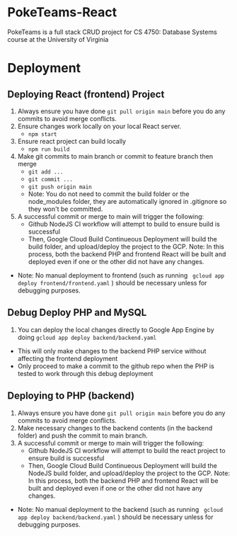 # PokeTeams-React
PokeTeams is a full stack CRUD project for CS 4750: Database Systems course at the University of Virginia

# Deployment
## Deploying React (frontend) Project 
1. Always ensure you have done ```git pull origin main``` before you do any commits to avoid merge conflicts.
1. Ensure changes work locally on your local React server.
    - ```npm start```
2. Ensure react project can build locally
    - ```npm run build```
3. Make git commits to main branch or commit to feature branch then merge
    - ```git add ...```
    - ```git commit ...```
    - ```git push origin main```
    - Note: You do not need to commit the build folder or the node_modules folder, they are automatically ignored in .gitignore so they won't be committed.
4. A successful commit or merge to main will trigger the following:
    - Github NodeJS CI workflow will attempt to build to ensure build is successful
    - Then, Google Cloud Build Continueous Deployment will build the build folder, and upload/deploy the project to the GCP. Note: In this process, both the backend PHP and frontend React will be built and deployed even if one or the other did not have any changes.
- Note: No manual deployment to frontend (such as running ``` gcloud app deploy frontend/frontend.yaml``` ) should be necessary unless for debugging purposes.

## Debug Deploy PHP and MySQL
1. You can deploy the local changes directly to Google App Engine by doing ```gcloud app deploy backend/backend.yaml```
- This will only make changes to the backend PHP service without affecting the frontend deployment
- Only proceed to make a commit to the github repo when the PHP is tested to work through this debug deployment
## Deploying to PHP (backend) 
1. Always ensure you have done ```git pull origin main``` before you do any commits to avoid merge conflicts.
1. Make necessary changes to the backend contents (in the backend folder) and push the commit to main branch.
2. A successful commit or merge to main will trigger the following:
    - Github NodeJS CI workflow will attempt to build the react project to ensure build is successful
    - Then, Google Cloud Build Continueous Deployment will build the NodeJS build folder, and upload/deploy the project to the GCP. Note: In this process, both the backend PHP and frontend React will be built and deployed even if one or the other did not have any changes.
- Note: No manual deployment to the backend (such as running ``` gcloud app deploy backend/backend.yaml``` ) should be necessary unless for debugging purposes.

